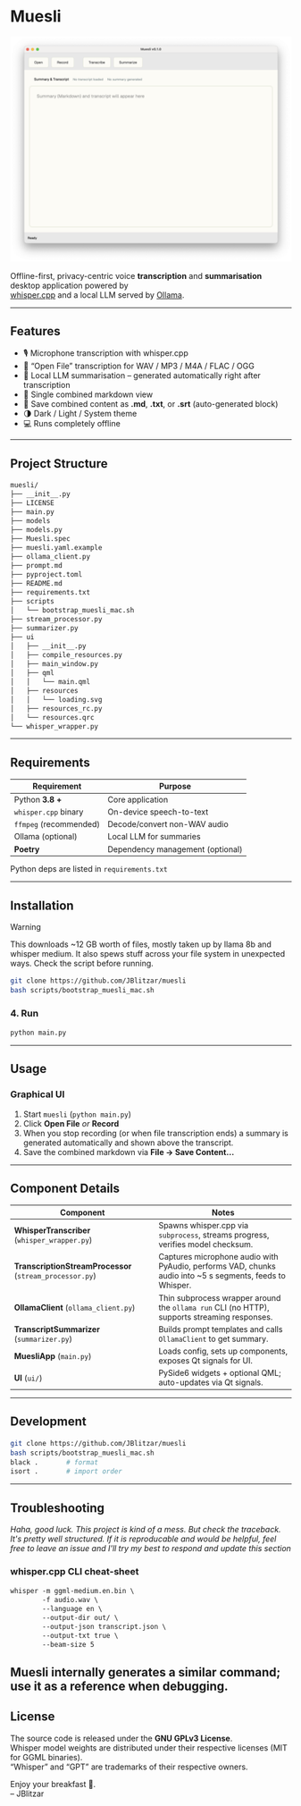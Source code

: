 # Muesli

![Muesli GUI](docs/muesli.png)

Offline-first, privacy-centric voice **transcription** and **summarisation** desktop application powered by  
[whisper.cpp](https://github.com/ggerganov/whisper.cpp) and a local LLM served by [Ollama](https://ollama.ai/).

---

## Features

- 🎙️ Microphone transcription with whisper.cpp
- 📂 “Open File” transcription for WAV / MP3 / M4A / FLAC / OGG
- 🧠 Local LLM summarisation – generated automatically right after transcription
- 📝 Single combined markdown view
- 💾 Save combined content as **.md**, **.txt**, or **.srt** (auto-generated block)
- 🌗 Dark / Light / System theme
- 💻 Runs completely offline

---

## Project Structure

```
muesli/
├── __init__.py
├── LICENSE
├── main.py
├── models
├── models.py
├── Muesli.spec
├── muesli.yaml.example
├── ollama_client.py
├── prompt.md
├── pyproject.toml
├── README.md
├── requirements.txt
├── scripts
│   └── bootstrap_muesli_mac.sh
├── stream_processor.py
├── summarizer.py
├── ui
│   ├── __init__.py
│   ├── compile_resources.py
│   ├── main_window.py
│   ├── qml
│   │   └── main.qml
│   ├── resources
│   │   └── loading.svg
│   ├── resources_rc.py
│   └── resources.qrc
└── whisper_wrapper.py
```

---

## Requirements

| Requirement            | Purpose                          |
| ---------------------- | -------------------------------- |
| Python **3.8 +**       | Core application                 |
| `whisper.cpp` binary   | On-device speech-to-text         |
| `ffmpeg` (recommended) | Decode/convert non-WAV audio     |
| Ollama (optional)      | Local LLM for summaries          |
| **Poetry**             | Dependency management (optional) |

Python deps are listed in `requirements.txt`

---

## Installation

> [!WARNING]  
> This downloads ~12 GB worth of files, mostly taken up by llama 8b and whisper medium. It also spews stuff across your file system in unexpected ways. Check the script before running.

```bash
git clone https://github.com/JBlitzar/muesli
bash scripts/bootstrap_muesli_mac.sh
```

### 4. Run

```bash
python main.py
```

---

## Usage

### Graphical UI

1. Start `muesli` (`python main.py`)
2. Click **Open File** _or_ **Record**
3. When you stop recording (or when file transcription ends) a summary is generated automatically and shown above the transcript.
4. Save the combined markdown via **File → Save Content…**

---

## Component Details

| Component                                                | Notes                                                                                                    |
| -------------------------------------------------------- | -------------------------------------------------------------------------------------------------------- |
| **WhisperTranscriber** (`whisper_wrapper.py`)            | Spawns whisper.cpp via `subprocess`, streams progress, verifies model checksum.                          |
| **TranscriptionStreamProcessor** (`stream_processor.py`) | Captures microphone audio with PyAudio, performs VAD, chunks audio into ~5 s segments, feeds to Whisper. |
| **OllamaClient** (`ollama_client.py`)                    | Thin subprocess wrapper around the `ollama run` CLI (no HTTP), supports streaming responses.             |
| **TranscriptSummarizer** (`summarizer.py`)               | Builds prompt templates and calls `OllamaClient` to get summary.                                         |
| **MuesliApp** (`main.py`)                                | Loads config, sets up components, exposes Qt signals for UI.                                             |
| **UI** (`ui/`)                                           | PySide6 widgets + optional QML; auto-updates via Qt signals.                                             |

---

## Development

```bash
git clone https://github.com/JBlitzar/muesli
bash scripts/bootstrap_muesli_mac.sh
black .       # format
isort .       # import order
```

---

## Troubleshooting

_Haha, good luck. This project is kind of a mess. But check the traceback. It's pretty well structured. If it is reproducable and would be helpful, feel free to leave an issue and I'll try my best to respond and update this section_

### whisper.cpp CLI cheat-sheet

```
whisper -m ggml-medium.en.bin \
        -f audio.wav \
        --language en \
        --output-dir out/ \
        --output-json transcript.json \
        --output-txt true \
        --beam-size 5
```

## Muesli internally generates a similar command; use it as a reference when debugging.

## License

The source code is released under the **GNU GPLv3 License**.  
Whisper model weights are distributed under their respective licenses (MIT for GGML binaries).  
“Whisper” and “GPT” are trademarks of their respective owners.

Enjoy your breakfast 🥣.  
– JBlitzar
